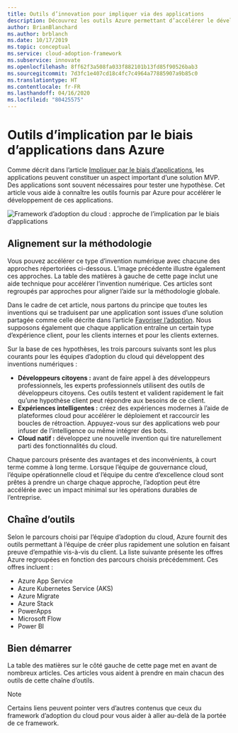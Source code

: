 ```yaml
---
title: Outils d’innovation pour impliquer via des applications
description: Découvrez les outils Azure permettant d’accélérer le développement d’applications conformes à la méthodologie d’innovation du Framework d’adoption du cloud.
author: BrianBlanchard
ms.author: brblanch
ms.date: 10/17/2019
ms.topic: conceptual
ms.service: cloud-adoption-framework
ms.subservice: innovate
ms.openlocfilehash: 8ff62f3a508fa033f882101b13fd85f90526bab3
ms.sourcegitcommit: 7d3fc1e407cd18c4fc7c4964a77885907a9b85c0
ms.translationtype: HT
ms.contentlocale: fr-FR
ms.lasthandoff: 04/16/2020
ms.locfileid: "80425575"
---
```

# <a name="tools-to-engage-via-apps-in-azure"></a>Outils d’implication par le biais d’applications dans Azure

Comme décrit dans l’article [Impliquer par le biais d’applications](../considerations/apps.md), les applications peuvent constituer un aspect important d’une solution MVP. Des applications sont souvent nécessaires pour tester une hypothèse. Cet article vous aide à connaître les outils fournis par Azure pour accélérer le développement de ces applications.

![Framework d’adoption du cloud : approche de l’implication par le biais d’applications](../../_images/innovate/engage-via-apps.png)

## <a name="alignment-to-the-methodology"></a>Alignement sur la méthodologie

Vous pouvez accélérer ce type d’invention numérique avec chacune des approches répertoriées ci-dessous. L’image précédente illustre également ces approches. La table des matières à gauche de cette page inclut une aide technique pour accélérer l’invention numérique. Ces articles sont regroupés par approches pour aligner l’aide sur la méthodologie globale.

Dans le cadre de cet article, nous partons du principe que toutes les inventions qui se traduisent par une application sont issues d’une solution partagée comme celle décrite dans l’article [Favoriser l’adoption](./ci-cd.md). Nous supposons également que chaque application entraîne un certain type d’expérience client, pour les clients internes et pour les clients externes.

Sur la base de ces hypothèses, les trois parcours suivants sont les plus courants pour les équipes d’adoption du cloud qui développent des inventions numériques :

- **Développeurs citoyens :** avant de faire appel à des développeurs professionnels, les experts professionnels utilisent des outils de développeurs citoyens. Ces outils testent et valident rapidement le fait qu’une hypothèse client peut répondre aux besoins de ce client.
- **Expériences intelligentes :** créez des expériences modernes à l’aide de plateformes cloud pour accélérer le déploiement et raccourcir les boucles de rétroaction. Appuyez-vous sur des applications web pour infuser de l’intelligence ou même intégrer des bots.
- **Cloud natif :** développez une nouvelle invention qui tire naturellement parti des fonctionnalités du cloud.

Chaque parcours présente des avantages et des inconvénients, à court terme comme à long terme. Lorsque l’équipe de gouvernance cloud, l’équipe opérationnelle cloud et l’équipe du centre d’excellence cloud sont prêtes à prendre un charge chaque approche, l’adoption peut être accélérée avec un impact minimal sur les opérations durables de l’entreprise.

## <a name="toolchain"></a>Chaîne d’outils

Selon le parcours choisi par l’équipe d’adoption du cloud, Azure fournit des outils permettant à l’équipe de créer plus rapidement une solution en faisant preuve d’empathie vis-à-vis du client. La liste suivante présente les offres Azure regroupées en fonction des parcours choisis précédemment. Ces offres incluent :

- Azure App Service
- Azure Kubernetes Service (AKS)
- Azure Migrate
- Azure Stack
- PowerApps
- Microsoft Flow
- Power BI

## <a name="get-started"></a>Bien démarrer

La table des matières sur le côté gauche de cette page met en avant de nombreux articles. Ces articles vous aident à prendre en main chacun des outils de cette chaîne d’outils.

> [!NOTE]
> Certains liens peuvent pointer vers d’autres contenus que ceux du framework d’adoption du cloud pour vous aider à aller au-delà de la portée de ce framework.

